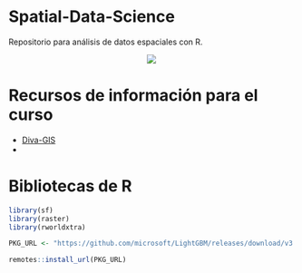 # Spatial-Data-Science

Repositorio para análisis de datos espaciales con R.

<center>
<img src = "https://www.esri.com/content/dam/esrisites/en-us/arcgis/what-is-gis/images/overview-banner-layerstack-wide.png"/>
</center>

# Recursos de información para el curso

- [Diva-GIS](https://2.bp.blogspot.com/-GlG4gO9pnqI/UKTXdkJO8QI/AAAAAAAAAR4/ABV7ilCYy0c/s1600/fig0.jpg)
- []()

# Bibliotecas de R

```r
library(sf)
library(raster)
library(rworldxtra)
```

```r
PKG_URL <- "https://github.com/microsoft/LightGBM/releases/download/v3.0.0/lightgbm-3.0.0-r-cran.tar.gz"

remotes::install_url(PKG_URL)
```